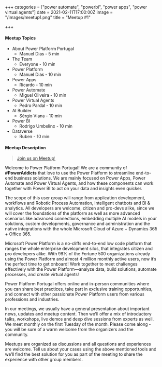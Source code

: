 +++
categories = ["power automate", "powerbi", "power apps", "power virtual agents"]
date = 2021-02-11T17:00:00Z
image = "/images/meetup1.png"
title = "Meetup #1"

+++
#### Meetup Topics

* About Power Platform Portugal 
  * Manuel Dias - 5 min
* The Team 
  * Everyone - 10 min
* Power Platform 
  * Manuel Dias - 10 min
* Power Apps
  * Ricardo - 10 min
* Power Automate
  * Miguel Oliveira - 10 min
* Power Virtual Agents
  * Pedro Pardal - 10 min
* AI Builder
  * Sérgio Viana - 10 min
* Power BI
  * Rodrigo Umbelino - 10 min
* Dataverse
  * Ruben - 10 min

#### Meetup Description

> [Join us on Meetup!](https://www.meetup.com/pt-BR/power_platform_portugal/)

Welcome to Power Platform Portugal! We are a community of **#PowerAddicts** that love to use the Power Platform to streamline end-to-end business solutions. We are mainly focused on Power Apps, Power Automate and Power Virtual Agents, and how these components can work together with Power BI to act on your data and insights even quicker.

The scope of this user group will range from application development, workflows and Robotic Process Automation, intelligent chatbots and BI & analytics. All developers are welcome, citizen and pro-devs alike, since we will cover the foundations of the platform as well as more advanced scenarios like advanced connections, embedding multiple AI models in your solutions, custom developments, governance and administration and the native integrations with the whole Microsoft Cloud of Azure + Dynamics 365 + Office 365.

Microsoft Power Platform is a no-cliffs end-to-end low code platform that ranges the whole enterprise development silos, that integrates citizen and pro developers alike. With 98% of the Fortune 500 organizations already using the Power Platform and almost 4 million monthly active users, now it’s the perfect time to get onboard! Work together to meet challenges effectively with the Power Platform—analyze data, build solutions, automate processes, and create virtual agents!

Power Platform Portugal offers online and in-person communities where you can share best practices, take part in exclusive training opportunities, and connect with other passionate Power Platform users from various professions and industries.

In our meetings, we usually have a general presentation about important news, updates and meetup content. Then we’ll offer a mix of introductory talks, workshops, live demos and deep dive sessions from experts as well. We meet monthly on the first Tuesday of the month. Please come along - you will be sure of a warm welcome from the organizers and the community.

Meetups are organized as discussions and all questions and experiences are welcome. Tell us about your cases using the above mentioned tools and we’ll find the best solution for you as part of the meeting to share the experience with other group members.